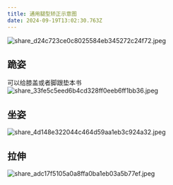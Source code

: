 ```yaml
---
title: 通用腿型矫正示意图
date: 2024-09-19T13:02:30.763Z
---
```


![share_d24c723ce0c8025584eb345272c24f72.jpeg](https://cdn.nlark.com/yuque/0/2022/png/25972413/1654706092664-318af05d-e47d-4c9c-a27a-1da37ec79ad1.png#crop=0&crop=0&crop=1&crop=1&from=url&id=dcp7S&margin=%5Bobject%20Object%5D&name=share_d24c723ce0c8025584eb345272c24f72.jpeg&originHeight=1756&originWidth=1318&originalType=binary&ratio=1&rotation=0&showTitle=false&size=330120&status=done&style=none&title=)
## 跪姿
可以给膝盖或者脚跟垫本书
![share_33fe5c5eed6b4cd328ff0eeb6ff1bb36.jpeg](https://cdn.nlark.com/yuque/0/2022/png/25972413/1654706135663-376260e9-d9cd-48b3-b24e-1e5cd580d65c.png#crop=0&crop=0&crop=1&crop=1&from=url&id=YUTfw&margin=%5Bobject%20Object%5D&name=share_33fe5c5eed6b4cd328ff0eeb6ff1bb36.jpeg&originHeight=1756&originWidth=1318&originalType=binary&ratio=1&rotation=0&showTitle=false&size=315264&status=done&style=none&title=)
## 坐姿
![share_4d148e322044c464d59aa1eb3c924a32.jpeg](https://cdn.nlark.com/yuque/0/2022/png/25972413/1654783897689-20d30acb-72c2-4dd0-be40-2553510c6556.png#crop=0&crop=0&crop=1&crop=1&from=url&id=P7wCn&margin=%5Bobject%20Object%5D&name=share_4d148e322044c464d59aa1eb3c924a32.jpeg&originHeight=1756&originWidth=1318&originalType=binary&ratio=1&rotation=0&showTitle=false&size=345581&status=done&style=none&title=)
## 拉伸
![share_adc17f5105a0a8ffa0ba1eb03a5b77ef.jpeg](https://cdn.nlark.com/yuque/0/2022/png/25972413/1654783895632-2b5ab3bb-8a4a-402e-ba3a-ef42eab30c0a.png#crop=0&crop=0&crop=1&crop=1&from=url&id=MZK1C&margin=%5Bobject%20Object%5D&name=share_adc17f5105a0a8ffa0ba1eb03a5b77ef.jpeg&originHeight=1756&originWidth=1318&originalType=binary&ratio=1&rotation=0&showTitle=false&size=333736&status=done&style=none&title=)




